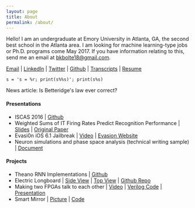 ```yaml
---
layout: page
title: About
permalink: /about/
---
```


Hello! I am an undergraduate at Emory University in Atlanta, GA, the second best school in the Atlanta area. I am looking for machine learning-type jobs or Ph.D. programs come May 2017. If you have information relating to this, send me an email at bkbolte18@gmail.com.

[Email](mailto:bkbolte18@gmail.com) \| [LinkedIn](https://www.linkedin.com/in/benjamin-bolte-37337686) \| [Twitter](https://twitter.com/code__kansas) \| [Github](https://github.com/codekansas) \| [Transcripts](https://github.com/codekansas/jobs/blob/master/unofficial_transcript.pdf) \| [Resume](https://github.com/codekansas/jobs/blob/master/resume/cv_12.pdf)

`s = 's = %r; print(s%%s)'; print(s%s)`

News article: Is Betteridge's law ever correct?

#### Presentations

 - ISCAS 2016
| [Github](https://github.com/codekansas/FpaaApp)
 - Weighted Sums of IT Firing Rates Predict Recognition Performance
| [Slides](https://drive.google.com/file/d/0B4Po_rQ05VxJZ0Y2YUM0aEtncTA/view?usp=sharing)
| [Original Paper](http://www.jneurosci.org/content/35/39/13402.short)
 - Evasi0n iOS 6.1 Jailbreak
| [Video](https://www.youtube.com/watch?v=myT1HfmJ43Q)
| [Evasion Website](http://evasi0n.com/iOS6/)
 - Neuron simulations and phase space analysis (technical writing sample)
| [Document](https://drive.google.com/file/d/0B4Po_rQ05VxJYjM2MHQ3NXZvU00/view?usp=sharing)

#### Projects

 - Theano RNN Implementations
| [Github](https://github.com/codekansas/theano-rnn)
 - Electric Longboard
| [Side View](https://raw.githubusercontent.com/codekansas/electric-longboard/master/side_view.jpg)
| [Top View](https://raw.githubusercontent.com/codekansas/electric-longboard/master/top_view.jpg)
| [Github Repo](https://github.com/codekansas/electric-longboard)
 - Making two FPGAs talk to each other
| [Video](https://drive.google.com/file/d/0B4Po_rQ05VxJdzNVc0xiZjRmd00/view)
| [Verilog Code](https://docs.google.com/document/d/1tnkjv1U_YGLsozmywy_tF7uurL-iGzs3qrH-8x3dZQU/edit)
| [Presentation](https://docs.google.com/presentation/d/1EeGCTz75rqUiZlUaGq5zngbZyf86yFCVq00SnlURxes/edit?usp=sharing)
 - Smart Mirror
| [Picture](https://goo.gl/photos/m9iZ4fcbizQ68LEX7)
| [Code](https://github.com/codekansas/hackemory-2016)
